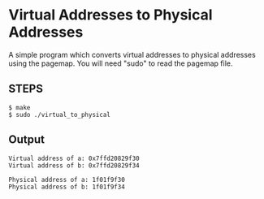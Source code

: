 # Virtual Addresses to Physical Addresses
A simple program which converts virtual addresses to physical addresses using the pagemap.
You will need "sudo" to read the pagemap file.

## STEPS

```
$ make
$ sudo ./virtual_to_physical
```

## Output
```
Virtual address of a: 0x7ffd20829f30 
Virtual address of b: 0x7ffd20829f34 

Physical address of a: 1f01f9f30 
Physical address of b: 1f01f9f34
```
